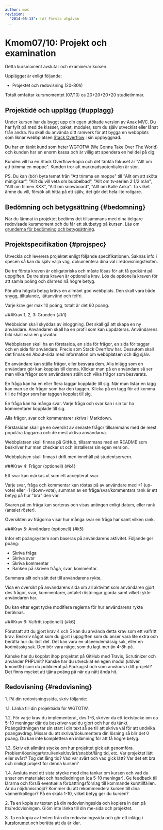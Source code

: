 ```yaml
---
author: mos
revision:
  "2014-05-13": (A) Första utgåvan
...
```

Kmom07/10: Projekt och examination
==================================

Detta kursmoment avslutar och examinerar kursen.

Upplägget är enligt följande:

* Projektet och redovisning (20-80h)

Totalt omfattar kursmomentet (07/10) ca 20+20+20+20 studietimmar.



Projektidé och upplägg {#upplagg}
--------------------------------------------------------------------

Under kursen har du byggt upp din egen utökade version av Anax MVC. Du har fyllt på med de klasser, paket, moduler, som du själv utvecklat eller lånat från andra. Nu skall du använda ditt ramverk för att bygga en webbplats som liknar webbplatsen [Stack Overflow](http://stackoverflow.com/) i sin uppbyggnad.

Du har en tänkt kund som heter WGTOTW (We Gonna Take Over The World) och kunden har en enorm kassa och är villig att spendera en hel del på dig.

Kunden vill ha en Stack Overflow-kopia och det tänkta fokuset är "Allt om att trimma en moppe". Kunden tror att marknadspotentialen är stor.

PS. Du kan (bör) byta temat från "Att trimma en moppe" till "Allt om att sköta minigrisar", "Allt du vill veta om bubbelbad", "Allt om tv-serien 2 1/2 män", "Allt om filmen XXX", "Allt om snowboard", "Allt om Kalle Anka". Ta vilket ämne du vill, försök att hitta på ett själv, det gör det hela lite roligare.



Bedömning och betygsättning {#bedomning}
--------------------------------------------------------------------

När du lämnat in projektet bedöms det tillsammans med dina tidigare redovisade kursmoment och du får ett slutbetyg på kursen. Läs om [grunderna för bedömning och betygsättning](kurser/bedomning-och-betygsattning).



Projektspecifikation {#projspec}
--------------------------------------------------------------------

Utveckla och leverera projektet enligt följande specifikationen. Saknas info i specen så kan du själv välja väg, dokumentera dina val i redovisningstexten.

De tre första kraven är obligatoriska och måste lösas för att få godkänt på uppgiften. De tre sista kraven är optionella krav. Lös de optionella kraven för att samla poäng och därmed nå högre betyg.

För allra högsta betyg krävs en allmänt god webbplats. Den skall vara både snygg, tilltalande, lättanvänd och felfri.

Varje krav ger max 10 poäng, totalt är det 60 poäng.



###Krav 1, 2, 3: Grunden {#k1}

Webbsidan skall skyddas av inloggning. Det skall gå att skapa en ny användare.
Användaren skall ha en profil som kan uppdateras. Användarens bild skall vara en gravatar.

Webbplatsen skall ha en förstasida, en sida för frågor, en sida för taggar och en sida för användare. Precis som Stack Overflow har. Dessutom skall det finnas en About-sida med information om webbplatsen och dig själv.

En användare kan ställa frågor, eller besvara dem. Alla inlägg som en användare gör kan kopplas till denna. Klickar man på en användare så ser man vilka frågor som användaren ställt och vilka frågor som besvarats.

En fråga kan ha en eller flera taggar kopplade till sig. När man listar en tagg kan man se de frågor som har den taggen. Klicka på en tagg för att komma till de frågor som har taggen kopplat till sig.

En fråga kan ha många svar. Varje fråga och svar kan i sin tur ha kommentarer kopplade till sig. 

Alla frågor, svar och kommentarer skrivs i Markdown.

Förstasidan skall ge en översikt av senaste frågor tillsammans med de mest populära taggarna och de mest aktiva användarna.

Webbplatsen skall finnas på GitHub, tillsammans med en README som beskriver hur man checkar ut och installerar sin egen version.
 
Webbplatsen skall finnas i drift med innehåll på studentservern.



###Krav 4: Frågor (optionell) {#k4}

Ett svar kan märkas ut som ett accepterat svar.

Varje svar, fråga och kommentar kan röstas på av användare med +1 (up-vote) eller -1 (down-vote), summan av en fråga/svar/kommentars rank är ett betyg på hur "bra" den var.

Svaren på en fråga kan sorteras och visas antingen enligt datum, eller rank (antalet röster).

Översikten av frågorna visar hur många svar en fråga har samt vilken rank. 



###Krav 5: Användare (optionell) {#k5}

Inför ett poängsystem som baseras på användarens aktivitet. Följande ger poäng:

* Skriva fråga
* Skriva svar
* Skriva kommentar
* Ranken på skriven fråga, svar, kommentar.

Summera allt och sätt det till användarens rykte.

Visa en översikt på användarens sida om all aktivitet som användaren gjort, dvs frågor, svar, kommentarer, antalet röstningar gjorda samt vilket rykte användaren har.

Du kan efter eget tycke modifiera reglerna för hur användarens rykte beräknas.



###Krav 6: Valfritt (optionell) {#k6}

Förutsatt att du gjort krav 4 och 5 kan du använda detta krav som ett valfritt krav. Beskriv något som du gjort i uppgiften som du anser vara lite extra och berätta hur du löst det. Det kan vara en utseendemässig sak, eller en kodmässig sak. Den bör vara något som du lagt mer än 4-8h på.

Kanske har du kopplat ihop projektet på GitHub med Travis, Scrutinizer och använder PHPUnit? Kanske har du utvecklat en egen modul (utöver kmom05) som du publicerat på Packagist och som används i ditt projekt? Det finns mycket att tjäna poäng på när du nått ända hit.



Redovisning {#redovisning}
--------------------------------------------------------------------

1\. På din redovisningssida, skriv följande:

1.1. Länka till din projektsida för WGTOTW.

1.2. För varje krav du implementerat, dvs 1-6, skriver du ett textstycke om ca 5-10 meningar där du beskriver vad du gjort och hur du tänkt. Poängsättningen tar sin start i din text så se till att skriva väl för att undvika poängavdrag. Missar du att skriva/dokumentera din lösning så blir det 0 poäng. Du kan inte komplettera en inlämning för att få högre betyg.

1.3. Skriv ett allmänt stycke om hur projektet gick att genomföra. Problem/lösningar/strul/enkelt/svårt/snabbt/lång tid, etc. Var projektet lätt eller svårt? Tog det lång tid? Vad var svårt och vad gick lätt? Var det ett bra och rimligt projekt för denna kursen?

1.4. Avsluta med ett sista stycke med dina tankar om kursen och vad du anser om materialet och handledningen (ca 5-10 meningar). Ge feedback till lärarna och förslå eventuella förbättringsförslag till kommande kurstillfällen. Är du nöjd/missnöjd? Kommer du att rekommendera kursen till dina vänner/kollegor? På en skala 1-10, vilket betyg ger du kursen?

2\. Ta en kopia av texten på din redovisningssida och kopiera in den på Its/redovisningen. Glöm inte länka till din me-sida och projektet. 

3\. Ta en kopia av texten från din redovisningssida och gör ett inlägg i [kursforumet](forum/utbildning/phpmvc-v2) och berätta att du är klar.
